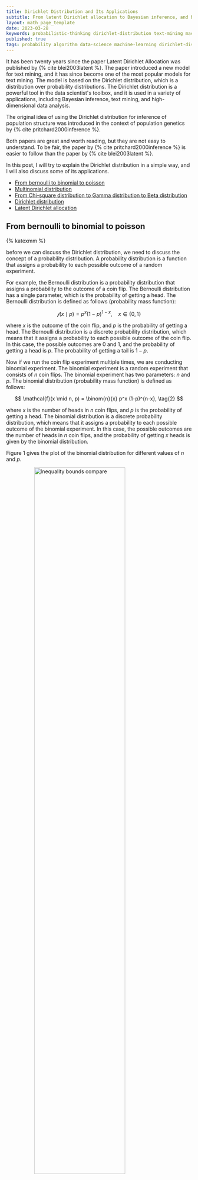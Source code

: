 ```yaml
---
title: Dirichlet Distribution and Its Applications
subtitle: From latent Dirichlet allocation to Bayesian inference, and beyond, the Dirichlet distribution is a powerful tool in the data scientist's toolbox.
layout: math_page_template
date: 2023-03-28
keywords: probabilistic-thinking dirichlet-distribution text-mining machine-learning bayesian-inference bayesian-statistics 
published: true
tags: probability algorithm data-science machine-learning dirichlet-distribution high-dimensional-data
---
```


It has been twenty years since the paper Latent Dirichlet Allocation was published by {% cite blei2003latent %}. The paper introduced a new model for text mining, and it has since become one of the most popular models for text mining. The model is based on the Dirichlet distribution, which is a distribution over probability distributions. The Dirichlet distribution is a powerful tool in the data scientist's toolbox, and it is used in a variety of applications, including Bayesian inference, text mining, and high-dimensional data analysis.

The original idea of using the Dirichlet distribution for inference of population structure was introduced in the context of population genetics by {% cite pritchard2000inference %}. 

Both papers are great and worth reading, but they are not easy to understand. To be fair, the paper by {% cite pritchard2000inference %} is easier to follow than the paper by {% cite blei2003latent %}.

In this post, I will try to explain the Dirichlet distribution in a simple way, and I will also discuss some of its applications.

- [From bernoulli to binomial to poisson](#from-bernoulli-to-binomial-to-poisson)
- [Multinomial distribution](#multinomial-distribution)
- [From Chi-square distribution to Gamma distribution to Beta distribution](#from-chi-square-distribution-to-gamma-distribution-to-beta-distribution)
- [Dirichlet distribution](#dirichlet-distribution)
- [Latent Dirichlet allocation](#latent-dirichlet-allocation)


## From bernoulli to binomial to poisson

{% katexmm %}

before we can discuss the Dirichlet distribution, we need to discuss the concept of a probability distribution. A probability distribution is a function that assigns a probability to each possible outcome of a random experiment. 

For example, the Bernoulli distribution is a probability distribution that assigns a probability to the outcome of a coin flip. The Bernoulli distribution has a single parameter, which is the probability of getting a head. The Bernoulli distribution is defined as follows (probability mass function):

$$
\mathcal{f}(x \mid p) = p^x (1-p)^{1-x}, \quad x \in \{0, 1\} \tag{1}
$$

where $x$ is the outcome of the coin flip, and $p$ is the probability of getting a head. The Bernoulli distribution is a discrete probability distribution, which means that it assigns a probability to each possible outcome of the coin flip. In this case, the possible outcomes are 0 and 1, and the probability of getting a head is $p$. The probability of getting a tail is $1-p$.


Now if we run the coin flip experiment multiple times, we are conducting binomial experiment. The binomial experiment is a random experiment that consists of $n$ coin flips. The binomial experiment has two parameters: $n$ and $p$. The binomial distribution (probability mass function) is defined as follows:

$$
\mathcal{f}(x \mid n, p) = \binom{n}{x} p^x (1-p)^{n-x}, \tag{2}
$$

where $x$ is the number of heads in $n$ coin flips, and $p$ is the probability of getting a head. The binomial distribution is a discrete probability distribution, which means that it assigns a probability to each possible outcome of the binomial experiment. In this case, the possible outcomes are the number of heads in $n$ coin flips, and the probability of getting $x$ heads is given by the binomial distribution.

Figure 1 gives the plot of the binomial distribution for different values of $n$ and $p$.


<div class='figure'>
    <img src="/math/images/binomial_distribution.png"
         alt="Inequality bounds compare"
         style="width: 70%; display: block; margin: 0 auto;"/>
    <div class='caption'>
        <span class='caption-label'>Figure 1.</span> The plot of the binomial distribution for different values of $n$ and $p$. Notice that we are using different markers and connected lines to emphasize it is a discrete probability distribution.
    </div>
</div>


The connection between the Bernoulli distribution and the binomial distribution is that the binomial distribution is the distribution of the number of heads in $n$ coin flips, where each coin flip is a Bernoulli trial. And each trial is run independently of the other trials.


At this stage, you need to understand the concept of identically independent (i.i.d) random variables. Identically independent random variables are random variables that are independent of each other, and they are also identically distributed. In other words, the random variables are independent of each other, and they have the same distribution.


In this case, we say that the coin flips are identically independent Bernoulli trials. This means that each coin flip is independent of the other coin flips, and each coin flip is a Bernoulli trial.


Binomial distribution is connected with the Poisson distribution. The Poisson distribution is a discrete probability distribution that assigns a probability to the number of events that occur in a fixed interval of time. The Poisson distribution has a single parameter, which is the average number of events that occur in a fixed interval of time. The Poisson distribution is defined as follows (probability mass function):

$$
\mathcal{f}(x \mid \lambda) = \frac{\lambda^x e^{-\lambda}}{x!}, \quad x \in \mathbb{N} \tag{3}
$$

where $x$ is the number of events that occur in a fixed interval of time, and $\lambda$ is the average number of events that occur in a fixed interval of time. The Poisson distribution is a discrete probability distribution, which means that it assigns a probability to each possible outcome of the Poisson experiment. In this case, the possible outcomes are the number of events that occur in a fixed interval of time, and the probability of getting $x$ events is given by the Poisson distribution.

Figure 2 gives the plot of the Poisson distribution for different values of $\lambda$.

<div class='figure'>
    <img src="/math/images/poisson_distribution.png"
         alt="Inequality bounds compare"
         style="width: 70%; display: block; margin: 0 auto;"/>
    <div class='caption'>
        <span class='caption-label'>Figure 2.</span> The plot of the Poisson distribution for different $\lambda$. Notice that we are using different markers and connected lines to emphasize it is a discrete probability distribution.
    </div>
</div>

Now, we will derive the Poisson distribution from the binomial distribution. To do this, we need to calculate the expectation of the binomial distribution (see the [derivation](https://proofwiki.org/wiki/Expectation_of_Binomial_Distribution){:target="_blank"}). The expectation of the binomial distribution is given by:

$$
\mathbb{E}(X) = np \tag{4}
$$

If you check the figure 1 again, you should notice that the expectation of the binomial distribution shifts to the right as $n$ increases or $p$ increases. This is because the expectation of the binomial distribution is the number of heads in $n$ coin flips, and the number of heads increases as $n$ increases or $p$ increases.

Now, we let $\lambda = np$. Then, we can write the probability mass function of the binomial distribution as follows:

$$
\begin{aligned}
\mathcal{f}(x \mid n, p) & = \binom{n}{x} p^x (1-p)^{n-x} \\
& = \frac{n!}{x!(n-x)!} p^x (1-p)^{n-x} \\
& = \frac{n!}{x!(n-x)!} \left(\frac{\lambda}{n}\right)^x \left(1-\frac{\lambda}{n}\right)^{n-x} \\
& = \frac{n!}{x!(n-x)!} \frac{\lambda^x}{n^x} \left(1-\frac{\lambda}{n}\right)^{n} \left(1-\frac{\lambda}{n}\right)^{-x} \\
& = \frac{\lambda^x}{x!} \frac{n!}{(n-x)! n^x } \left(1-\frac{\lambda}{n}\right)^{n} \left(1-\frac{\lambda}{n}\right)^{-x} \\ \tag{5}
\end{aligned}
$$

For the last three components of equation (5), we have the following:

$$
\begin{aligned}
\lim_{n \to \infty} \frac{n !}{(n-x)! n^x} & = \lim_{n \to \infty} \frac{n !}{(n-x)! n^x} \\ 
& = \lim_{n \to \infty} \frac{n (n-1) \cdots (n-x+1)}{n^x}  \\
& = \lim_{n \to \infty} \frac{O(n^x)}{O(n^x)} \quad \text{there are x terms} \\ 
& = 1 \\
\lim_{n \to \infty} \left(1-\frac{\lambda}{n}\right)^{n} & = e^{-\lambda}\\
\lim_{n \to \infty} \left(1-\frac{\lambda}{n}\right)^{-x} & = 1 \tag{6}
\end{aligned}
$$

Therefore, we have

$$
\begin{aligned}
\mathcal{f}(x \mid n, p) & = \frac{\lambda^x}{x!} e^{-\lambda} \\ \tag{7}
\end{aligned}
$$

The intuition behind this derivation is that we fix the expectation of binomial distribution to be $\lambda$, and then we run $n \to \infty$ to check within a fixed interval of time, what's the probability of getting $x$ events. This is exactly the definition of the Poisson distribution.


## Multinomial distribution

The multinomial distribution is a generalization of the binomial distribution. Instead of having two possible outcomes, the multinomial distribution has $k$ possible outcomes with probabilities $p_1, p_2, \cdots, p_k$ for each outcome. The number of successes for each outcome is $x_1, x_2, \cdots, x_k$, respectively. 

Let's have an example. Suppose we will run $n$ trials and each trial could
have three possible outcomes. Here is the key points of this example:

- $n$ trials
- the possible outcomes are: $A$, $B$, and $C$
- The probability of getting
those outcomes correspondingly are: $p_A$, $p_B$, and $p_C$.
- in $n$ trials, we could have all $A$'s, all $B$'s, all $C$'s, or a combination of $A$'s, $B$'s, and $C$'s.
- this is then a problem of permutation (order matters)

Now, let vector $x = (x_1, x_2, \cdots, x_k)$ be the number of successes for each outcome, and $p = (p_1, p_2, \cdots, p_k)$. Then, the probability of getting $x$ is given by the multinomial distribution:

$$
\begin{aligned}
\mathcal{f}(x \mid n, p) & =  \binom{n}{x_1} \binom{n-x_1}{x_2} \cdots \binom{n-x_1-x_2-\cdots-x_{k-1}}{x_k} p_1^{x_1} p_2^{x_2} \cdots p_k^{x_k} \\
& = \frac{n!}{x_1!(n-x_1)!} \frac{(n-x_1)!}{x_2!(n-x_1-x_2)!} \cdots  \\
&  \quad \quad \quad \frac{(n-x_1-x_2-\cdots-x_{k-1})!}{x_k!(n-x_1-x_2-\cdots-x_{k-1}-x_k)!} p_1^{x_1} p_2^{x_2} \cdots p_k^{x_k} \\
& = \frac{n!}{x_1! x_2! \cdots x_k!} p_1^{x_1} p_2^{x_2} \cdots p_k^{x_k} \\
& = \frac{n!}{\prod_{i=1}^k x_i!} \prod_{i=1}^k p_i^{x_i} \tag{8}
\end{aligned}
$$

where $n = x_1 + x_2 + \cdots + x_k$, and $p_1 + p_2 + \cdots + p_k = 1$.


As you can see in equation (8), we are using quite a lot of factorials. When it comes to factorials, we can leverage the Gamma function to simplify the expression. The Gamma function is defined as

$$
\Gamma(x) = \int_0^\infty t^{x-1} e^{-t} dt \tag{9}
$$

where $t$ is a real number. Gamma function has a nice property which is given by the following equation:

$$
\Gamma(x+1) = x \Gamma(x) \tag{10}
$$

The proof of this equation is quite simple. We can use the following equation to prove it:

$$
\begin{aligned}
\Gamma(x+1) & = \int_0^\infty t^x e^{-t} dt \\
            & = \left [t^x (- e^{-t}) \right ]_0^\infty - \int_0^\infty (x t^{x-1} (-e^{-t})) dt \\
            & = (0 - 0) + x \int_0^\infty t^{x-1} e^{-t} dt \\
            & = x \Gamma(x) \tag{11}
\end{aligned}
$$

For every positive integer $n$, we have

$$
\begin{aligned}
\Gamma(n+1) & = n \Gamma(n) \\
            & = n (n-1) \cdots 2 \cdot 1 \\
            & = n! \tag{12}
\end{aligned}
$$

Equation (12) is recursive. 

The magic of Gamma function is that it can be used not only for positive integers, but also for real numbers. For example, we have

$$
\begin{aligned}
\Gamma(\frac{1}{2}) = \sqrt{\pi} \tag{13}
\end{aligned}
$$

To prove equation (13), we have to use the function of Gaussian distribution, which is given by

$$
\begin{aligned}
\mathcal{f}(x \mid \mu, \sigma^2) & = \frac{1}{\sqrt{2 \pi \sigma^2}} e^{-\frac{(x-\mu)^2}{2 \sigma^2}} \tag{14}
\end{aligned}
$$

where $\mu$ is the mean, and $\sigma^2$ is the variance. When $\mu = 0, \sigma^2 = 1/2$, we have

$$
\begin{aligned}
\mathcal{f}(x \mid 0, \frac{1}{2}) & = \frac{1}{\sqrt{ \pi}} e^{-x^2} \tag{15}
\end{aligned}
$$

Since Gaussian distribution is symmetric around $x=0$, we have

$$
\begin{aligned}
\int_{0}^\infty \mathcal{f}(x \mid 0, \frac{1}{2}) dx & = \int_{0}^\infty \frac{1}{\sqrt{\pi}} e^{-x^2} dx \\
& = \frac{1}{\sqrt{\pi}} \int_{0}^\infty e^{-x^2} dx \\
& = \frac{1}{2} \quad \text{(half of the area under the curve)} \tag{16}
\end{aligned}
$$

Therefore, we have

$$
\int_{0}^\infty e^{-x^2} dx = \frac{\sqrt{\pi}}{2} \tag{17}
$$

With equation (17), we can prove equation (13) as follows:

$$
\begin{aligned}
\Gamma(\frac{1}{2}) & = \int_0^\infty t^{-\frac{1}{2}} e^{-t} dt \\
                    & = 2 \int_0^\infty e^{-u^2} du \\
                    & = \sqrt{\pi} \tag{18}
\end{aligned}                  
$$

We are using the substitution $u^2 = t$ in equation (18), which is valid because $u^2$ is always positive. Here is the process of substitution:

$$
\begin{aligned}
u^2 = t & \Rightarrow u = t^{\frac{1}{2}} \\
\frac{du}{dt}  = \frac{1}{2} t^{-\frac{1}{2}} & \Rightarrow 2 du = t^{-\frac{1}{2}} dt \\
\end{aligned}
$$

## Jacobian matrix 

In the last section, we said that we will deal with multi-category multinomial distribution. We state that we have $k$ categories, and each category has a probability $p_i$, where $i \in \{1, 2, \cdots, k\}$. For different categories, we have a vector $x = {x_1, x_2, \cdots, x_k}$, where $x_i$ is the number of samples in category $i$. 

From data generating process, we can model different stages of this process. For instance,

- we can model whether a category will show up or not in $n$ trials, and use one-hot encoding to represent the result, such as $x = [0, 1, 0, 0, 0]$, which means that the second category shows up in $n$ trials, and the rest of the categories do not show up in $n$ trials.
- we can also model how many category will show up in $n$ trials, such as $x = [0, 1, 0, 0, 1]$, which means that the second category and the fifth category show up in $n$ trials, and the rest of the categories do not show up in $n$ trials.
- we can also model the number of samples in each category, such as $x = [1, 6, 3, 4, 5]$, which means that the first category shows up once, the second category shows up six times, and so on.

For each stage, no matter how we model the data, we can use a regression to link each element of the vector $x$ to a series of independent variables, such as 

$$
\begin{aligned}
x_1 & = \Phi _1(y_1, y_2, \cdots, y_m) \\
x_2 & = \Phi_2(y_1, y_2, \cdots, y_m) \\
\vdots & \quad \quad \quad \quad \quad  \vdots \\
x_k & = \Phi_k(y_1, y_2, \cdots, y_m) \\ \tag{19}
\end{aligned}
$$

where $\Phi_i$ is a regression function, and $y_1, y_2, \cdots, y_m$ are independent variables. If we want to use machine learning or deep learning to learn the regression function $\Phi_i$, we need to know the Jacobian matrix of $\Phi_i$.

The Jacobian matrix of $\Phi_i$ is given by

$$
\frac{\partial (x_1, x_2 \cdots x_k) }{\partial (y_1, y_2, \cdots, y_m)} = \begin{bmatrix}
\frac{\partial x_1}{\partial y_1} & \frac{\partial x_1}{\partial y_2} & \cdots & \frac{\partial x_1}{\partial y_m} \\
\frac{\partial x_2}{\partial y_1} & \frac{\partial x_2}{\partial y_2} & \cdots & \frac{\partial x_2}{\partial y_m} \\
\vdots & \vdots & \ddots & \vdots \\
\frac{\partial x_k}{\partial y_1} & \frac{\partial x_k}{\partial y_2} & \cdots & \frac{\partial x_k}{\partial y_m} \\
\end{bmatrix} \tag{20}
$$

where we use the chain rule in equation (20).

Now, to make our life easier, we will set $m = k$, which means we have $k$ independent variables, and $k$ regression functions. In this case, we can use the following equation to calculate the Jacobian matrix:

$$
\frac{\partial (x_1, x_2 \cdots x_k) }{\partial (y_1, y_2, \cdots, y_k)} = \begin{bmatrix}
\frac{\partial x_1}{\partial y_1} & \frac{\partial x_1}{\partial y_2} & \cdots & \frac{\partial x_1}{\partial y_k} \\
\frac{\partial x_2}{\partial y_1} & \frac{\partial x_2}{\partial y_2} & \cdots & \frac{\partial x_2}{\partial y_k} \\
\vdots & \vdots & \ddots & \vdots \\
\frac{\partial x_k}{\partial y_1} & \frac{\partial x_k}{\partial y_2} & \cdots & \frac{\partial x_k}{\partial y_k} \\
\end{bmatrix} \tag{21}
$$

The good thing about using the same dimension for $m$ and $k$ is that we preserve structure of the linear space as they have the same number of coordinates. Then, the intuitive meaning of integral (whether it is area or volume) is preserved but stretched or compressed with the determinant of the Jacobian matrix.

We denote $J$ as the determinant of the Jacobian matrix, which is given by

$$
J =  \left| \frac{\partial (x_1, x_2 \cdots x_k) }{\partial (y_1, y_2, \cdots, y_k)} \right| \tag{22}
$$

Now, when we map a region $D$ in $k$-dimensional space to another region $D'$ in $k$-dimensional space, we can use the following equation to calculate the volume of $D'$:

$$
\int \dotsi_{D} \int f(x_1, x_2, \cdots, x_k) dx_1 dx_2 \cdots dx_k = \int \dotsi_{D'} \int f(y_1, y_2, \cdots, y_k) J dy_1 dy_2 \cdots dy_k\tag{23}
$$

For those who want to refresh their memory about the Jacobian matrix, please refer to the following documents:[Jacobian](../../pdf/jacobian_examples.pdf){:target="_blank"}.



## From Chi-square distribution to Gamma distribution to Beta distribution

A random variable $X$ has a chi-square distribution with $k$ degrees of freedom if its probability density function is given by

$$
X = Y_1^2 + Y_2^2 + \cdots + Y_k^2 \tag{24}
$$

where $Y_1, Y_2, \cdots, Y_k$ are independent and identically distributed random variables with a _standard normal distribution_.

The Gamma distribution is a generalization of the chi-square distribution.
If a random variable $Z$ has a Chi-square distribution with $k$ degrees of freedom, and $\theta$ is a positive constant, then the random variable $X$ defined by

$$
X = \frac{\theta }{k} Z \tag{25}
$$

has a Gamma distribution with shape parameter $k$ and scale parameter $\theta$. We often use $\alpha$ to denote the shape parameter, and $\beta$ to denote the scale parameter. Then, probability density function of the Gamma distribution is given by

$$
f(x) = \begin{cases}
\frac{1}{\Gamma(\alpha) \beta^\alpha} x^{\alpha - 1} e^{-\frac{x}{\beta}} & x > 0 \\
0 & x \leq 0
\end{cases} \tag{26}
$$

where $\alpha > 0, \beta > 0, \Gamma(\alpha)$ is the gamma function, which is given by

$$
\Gamma(\alpha) = \int_0^\infty t^{\alpha - 1} e^{-t} dt \tag{27}
$$

The Beta distribution is a generalization of the Gamma distribution. If a random variable $X \sim \mathrm{Gamma}(\alpha, 1)$ and $Y \sim \mathrm{Gamma}(\beta, 1)$, then the random variable $Z = \frac{X}{X + Y}$ has a Beta distribution with parameters $\alpha$ and $\beta$:

$$
\frac{X}{X + Y} \sim \mathrm{Beta}(\alpha, \beta) \tag{28}
$$

The probability density function of the Beta distribution is given by

$$
f(x) = \begin{cases}
\frac{1}{B(\alpha, \beta)} x^{\alpha - 1} (1 - x)^{\beta - 1} & 0 < x < 1 \\
0 & \text{otherwise}
\end{cases} \tag{29}
$$

where $B(\alpha, \beta)$ is the beta function, which is given by

$$
B(\alpha, \beta) = \int_0^1 t^{\alpha - 1} (1 - t)^{\beta - 1} dt \tag{30}
$$


We could also express equation (30) as

$$
B(\alpha, \beta) = \frac{\Gamma(\alpha) \Gamma(\beta)}{\Gamma(\alpha + \beta)} \tag{31}
$$

To derive equation (31), we will first show 

$$
\begin{aligned}
& \int_0^1 f(x) dx = 1 = \int_0^1 \frac{1}{B(\alpha, \beta)} x^{\alpha - 1} (1 - x)^{\beta - 1} dx \\ 
& \Rightarrow B(\alpha, \beta) = \int_0^1 x^{\alpha - 1} (1 - x)^{\beta - 1} dx \quad \text{same as equation (30)} \\
\end{aligned} \tag{32}
$$

Now, let's calculate the value of $\Gamma(\alpha) \Gamma(\beta)$:

$$
\begin{aligned}
\Gamma(\alpha) \Gamma(\beta) & = \int_0^\infty u^{(\alpha - 1)} e^{-u} du \int_0^\infty v^{(\beta - 1)} e^{-v} dv \\
& = \int_0^\infty \int_0^\infty u^{(\alpha - 1)} v^{(\beta - 1)} e^{-(u + v)} du dv 
\end{aligned}
$$

Now, we set $x = \frac{u}{u + v}$ and $y = u+v$, with the bounds $0 \leq x \leq 1$ and $0 \leq y \leq \infty$. Then, we have the mapping from $uv$ to $xy$:

$$
u = xy, \quad v = (1-x)y \tag{33}
$$

The Jacobian matrix is given by

$$
\frac{\partial (u, v)}{\partial (x, y)} = 
\begin{bmatrix}
\frac{\partial u}{\partial x} & \frac{\partial u}{\partial y} \\
\frac{\partial v}{\partial x} & \frac{\partial v}{\partial y}
\end{bmatrix} = 
\begin{bmatrix}
y & x \\
-y & 1 - x
\end{bmatrix} \tag{34}
$$

The jacobian is then given by

$$
J = \left| \frac{\partial (u, v)}{\partial (x, y)} \right|  = y(1-x) - x(-y) = y \tag{35}
$$

By transforming the integral, we have

$$
\begin{aligned}
\Gamma(\alpha) \Gamma(\beta) & = \int_{y=0}^\infty \int_{x=0}^1 (xy)^{(\alpha - 1)} [(1 - x)y]^{(\beta - 1)} e^{-y} J dx dy \\
& = \int_{y=0}^\infty y^{(\alpha + \beta - 1)} e^{-y} dy \int_{x=0}^1 x^{\alpha - 1} (1 - x)^{\beta - 1} dx \\
& = \Gamma(\alpha + \beta) \int_{x=0}^1 x^{\alpha - 1} (1 - x)^{\beta - 1} dx \\
& = \Gamma(\alpha + \beta) B(\alpha, \beta) 
\end{aligned} \tag{36}
$$

This concludes the proof of equation (31).

Before we talk about Dirichlet distribution, there is one thing you need to know, which is the _conjugate prior_. For instance, beta distribution is the conjugate prior of the binomial distribution. This means that if we have a binomial distribution with parameters $n$ and $p$, then the beta distribution with parameters $\alpha$ and $\beta$ is the conjugate prior of the binomial distribution. We could write this as

$$
\pi(p | x, n, \alpha, \beta) \sim \mathrm{Beta}(x + \alpha, n - x + \beta) \tag{37}
$$

I have a [post](https://oceanumeric.github.io/math/2023/03/conjugate-priors){:target="_blank"} about conjugate priors, so I won't go into details here.

## Dirichlet distribution


The Dirichlet distribution is a generalization of the Beta distribution. It is a probability distribution describing the probability of a vector of probabilities. For instance, if we have a vector of probabilities $\mathbf{p} = (p_1, p_2, \cdots, p_k)$, then the Dirichlet distribution is given by

$$
\pi(\mathbf{p} | \alpha) \sim \mathrm{Dirichlet}(\alpha) \tag{38}
$$

where $\alpha = (\alpha_1, \alpha_2, \cdots, \alpha_k)$ is a vector of positive real numbers, which means it has support on the interval $[0, 1]$ such that $\sum_{i=1}^K p_i = 1$. The probability density function of the Dirichlet distribution is given by

$$
f(\mathbf{p}) = \frac{1}{B(\alpha)} \prod_{i=1}^k p_i^{\alpha_i - 1} \tag{39}
$$

where $B(\alpha)$ is the multivariate beta function, which is given by

$$
B(\alpha) = \frac{\prod_{i=1}^k \Gamma(\alpha_i)}{\Gamma(\sum_{i=1}^k \alpha_i)} \tag{40}
$$

If we set $k=2$, then we have the beta distribution. 

The Dirichlet distribution is a conjugate prior of the multinomial distribution. This means that if we have a multinomial distribution with parameters $n$ and $\mathbf{p}$, then the Dirichlet distribution with parameters $\alpha$ is the conjugate prior of the multinomial distribution. We could write this as

$$
\pi(\mathbf{p} | x, n, \alpha) \sim \mathrm{Dirichlet}(x + \alpha) \tag{41}
$$

where $x$ is a vector of counts. 


## Comments

For a undergraduate student, probability of a model is often given such as in Bernoulli distribution of flipping a coin. However, in real life, the probability of a model is often unknown. In this case, we could use a prior distribution to represent our belief about the probability of a model.

Therefore, overall we have two kinds of distributions: 

- the probability distribution that describes the 'event' (e.g. flipping a coin)
- the probability distribution that describes our belief about the probability of a model (e.g. the probability of flipping a coin)

The first kind of distribution is called the likelihood distribution, and the second kind of distribution is called the prior distribution. The posterior distribution is the distribution that describes our belief about the probability of a model after we have observed the data. The posterior distribution is given by

$$
\pi(\theta | x) = \frac{\pi(x | \theta) \pi(\theta)}{\pi(x)} \tag{42}
$$

where $\pi(x | \theta)$ is the likelihood distribution, $\pi(\theta)$ is the prior distribution, and $\pi(x)$ is the marginal likelihood. The marginal likelihood is given by

$$
\pi(x) = \int \pi(x | \theta) \pi(\theta) d\theta \tag{43}
$$

The posterior distribution is the product of the likelihood distribution and the prior distribution. Therefore, if we have a conjugate prior, then the posterior distribution is also a conjugate prior. This is very convenient because we can use the posterior distribution as the prior distribution for the next round of data.



## Latent Dirichlet allocation

Latent Dirichlet allocation (LDA) is a generative model for text data. It is a probabilistic model that assumes that each document is a mixture of topics, and each topic is a mixture of words. 

Now let's set up our notation.

- A _corpus_ is a collection of $M$ documents denoted by $\mathcal{C} = \{d_1, d_2, \cdots, d_M\}$, where $d_i$ is a document.

- A _document_ is a collection of $N$ words denoted by $d = (w_1, w_2, \cdots, w_N)$, where $w_i$ is the $i$th word in the document.

- A _word_ is the basic unit of discrete data, denoted by $w$.

- A _dictionary_ is a collection of all distinct words (either in the corpus you collected or in the whole world). The size of the dictionary is denoted by $V$.

The easiest way to represent a corpus is to use a matrix. Each row of the matrix represents a document, and each column of the matrix represents a word. The value of the matrix is the number of times the word appears in the document. For instance, the following matrix represents a corpus with two documents, where the first document has 2 words (hello hello) and the second document has 4 words (world, you, you, you). However, we are using the frequency of the words, so we are not using the actual words.

|document| hello  |  world |  you |
| --- | --- | --- | --- |
|d1| 2 | 0 | 0 |
|d2| 0 | 1 | 3 |


Different from tf-idf, LDA does not care about the frequency of the words. It only cares about the _co-occurrence_ of the words. It is also a generative model, which means that we can generate new documents from the model. To put it simply, LDA is a model about topics. 

- We have a dictionary with many words.
- The combination or co-occurrence of the words is the topic.
- The topic is the probability distribution of the words.
- The combination of the topics is the document.
- The document is the probability distribution of words from different topics.

<div class='figure'>
    <img src="/math/images/dirichlet-distribution.png"
         alt="LDA illustration"
         class="zoom-img"
         style="width: 80%; display: block; margin: 0 auto;"/>
    <div class='caption'>
        <span class='caption-label'>Figure 3.</span> The illustration of LDA (you can zoom the image if you want to see the details).
    </div>
</div>

Figure 3 shows the illustration of LDA. It speaks for itself. If you ponder on it for a while, you will understand how LDA works and how it is different from tf-idf, which is a bag-of-words model and only cares the cooccurrence of the words rather than the frequency of the words.

As it is illustrated in Figure 3, we need a prior distribution to describe the probability of the topics. The Dirichlet distribution is a good choice because it is a conjugate prior of the multinomial distribution. Therefore, we could use the Dirichlet distribution to describe the probability of the topics, which is given by

$$
\begin{aligned}
f(p | \alpha) & = \frac{1}{B(\alpha)} \prod_{i=1}^k p_i^{\alpha_i - 1} \\
            & = \frac{\Gamma(\sum_{i=1}^k \alpha_i)}{\prod_{i=1}^k \Gamma(\alpha_i)} \prod_{i=1}^k p_i^{\alpha_i - 1} 
\end{aligned} \tag{44}
$$

Remark: the dimension of topic is $k$, which is assumed to be known and fixed. 

Now, if you look at the Figure 3, where $x = (x_1, x_2, \cdots, x_k)$ is the
the number of words from each topic. However, we do not know what kind of words and how many words are from each topic. That's why the model was called latent Dirichlet allocation. The words are latent variables. According to the dictionary of Oxford, the word 'latent' means 'hidden'.

How could we transfer our multinomial distribution into a representation of value for words? Instead of using the frequency of the words, we could use the probability of the words. If we align all all the words in the dictionary into a row and align all the topics into a column, then we could assign a probability value to each word-topic pair. For instance, the following table shows the probability of the words from each topic.

|topic| hello  |  world |  you |
| --- | --- | --- | --- |
|t1| 0.2 | 0.1 | 0.7 |
|t2| 0.3 | 0.6 | 0.1 |

Then the distribution of those probabilities (the random variable now is probability instead of frequency) in row-wise defines a topic, whereas the distribution of those probabilities in column-wise defines the probability of the words in the dictionary (each cell defines the probability of the word in the dictionary given the topic).


Now, let's put everything together:

- For the length of a document, we will choose $N \sim \text{Poisson}(\lambda)$, where $\lambda$ is a hyperparameter.
- For the probability of the topics, we will choose $\theta \sim \text{Dirichlet}(\alpha)$, where $\alpha$ is a hyperparameter.
- Assume there exists a matrix $\beta$ with $k$ rows and $V$ columns, where $k$ is the number of topics and $V$ is the size of the dictionary. The value of the matrix is the probability of the words given the topics. For instance, the following table shows the probability of the words from each topic.

$$
\beta = \begin{pmatrix}
p_{11} & p_{12} & \cdots & p_{1V} \\
p_{21} & p_{22} & \cdots & p_{2V} \\
\vdots & \vdots & \ddots & \vdots \\
p_{k1} & p_{k2} & \cdots & p_{kV}
\end{pmatrix}
$$

- For each of the $N$ words $w_i$:
    - we will choose a topic $z_i \sim \text{Multinomial}(\theta)$.
    - then we will choose a word $w_i$ from a function $\pi(w_i |z_i, \beta)$, where $\pi(w_i |z_i, \beta)$ is a multinomial distribution with parameter $\beta$ and conditioned on the topic $z_i$.

<div class='figure'>
    <img src="/math/images/LDA.png"
         alt="LDA illustration2"
         class="zoom-img"
         style="width: 80%; display: block; margin: 0 auto;"/>
    <div class='caption'>
        <span class='caption-label'>Figure 4.</span> The illustration of LDA for parameters (you can zoom the image if you want to see the details).
    </div>
</div>

Remark: I love matrix! It is so convenient to represent the model. Everything we have discussed could be summarized as a matrix product process. 

$$
\underbrace{
\begin{bmatrix}
 & & & & \\
& & & & \\
& & M \times K & & \\
& & & & \\
& & & &
\end{bmatrix}}_{\text{Topic assignment}} \times \underbrace{\begin{bmatrix}
 & & & & \\
& & & & \\
& & K \times V & & \\
& & & & \\
& & & &
\end{bmatrix}}_{\beta} \approx \underbrace{\begin{bmatrix}
 & & & & \\
& & & & \\
& & N \times V & & \\
& & & & \\
& & & &
\end{bmatrix}}_{\text{Corpus}}
$$

Base on the figure 4, given the parameters $\alpha$ and $\beta$, the joint distribution of a topic mixture $\theta$ (a vector of length $k$), a topic assignment $z$ (a vector of length $N$), and a document $w$ (a vector of length $N$) is given by

$$
\pi(\theta, z, w | \alpha, \beta) = \pi(\theta | \alpha) \prod_{i=1}^N \pi(z_i | \theta) \pi(w_i | z_i, \beta) \tag{45}
$$

The model is called LDA because the topic assignment $z$ is latent. We do not know what topic each word belongs to. We only know the topic mixture $\theta$ and the probability of the words given the topics $\beta$.

For each component of equation (45), we should discuss it in detail.

- The first component is the prior distribution of the topic mixture $\theta$. It is a Dirichlet distribution with parameter $\alpha$, which is a vector of length $k$, such as $\alpha = (\alpha_1, \alpha_2, \cdots, \alpha_k)$.

- The second component is the conditional distribution of the topic assignment $z$. You can understand it as the probability of the topic assignment given the topic mixture $\theta$. Intuitively, it is the color of the word in the figure 4. Notice the world 'bank' is colored differently in the two topics. Conditional on the topic mixture $\theta$, the topic assignment $z$ is a multinomial distribution with parameter $\theta$, which is given:

$$
\prod_{i=1}^N \pi(z_i | \theta) \pi(w_i | z_i, \beta)  \tag {46}
$$

If we reorder the equation (45), we could get the following equation:

$$
\pi(\theta, z, w | \alpha, \beta) = \prod_{i=1}^N \pi(w_i | z_i, \beta) \pi(z_i | \theta) \pi(\theta | \alpha) \tag{47}
$$

This means that the topic assignment $z$ is independent of the topic mixture $\theta$ given the document $w$ and the parameters $\alpha$ and $\beta$. This is a very important property of the LDA model. It means that we could sample the topic assignment $z$ and the topic mixture $\theta$ separately.

This is the reason why we could use Gibbs sampling to sample the topic assignment $z$ and the topic mixture $\theta$.

The chain of conditions in equation (47) is summarized in the following figure.

<div class='figure'>
    <img src="/math/images/LDA2.png"
         alt="LDA illustration3"
         style="width: 80%; display: block; margin: 0 auto;"/>
    <div class='caption'>
        <span class='caption-label'>Figure 5.</span> The Graphical model of LDA to illustrate the conditional independence.
    </div>
</div>

This is the end of this post. In the future, I will discuss how to sample the topic assignment $z$ and the topic mixture $\theta$ using Gibbs sampling.



{% endkatexmm %}
